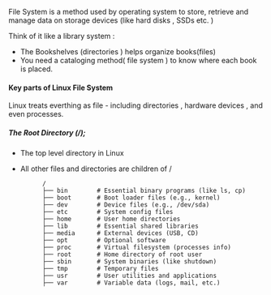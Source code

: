 
File System is a method used by operating system to store, retrieve and manage data on storage devices (like hard disks , SSDs etc. )

Think of it like a library system : 

*  The Bookshelves (directories ) helps organize books(files)
* You need a cataloging method( file system ) to know where each book is placed. 



#### Key parts of Linux File System

Linux treats everthing as file - including directories , hardware devices , and even processes. 

##### The Root Directory (/); 

*  The top level directory in Linux 
* All other files and directories are children of /

			/
			├── bin        # Essential binary programs (like ls, cp)
			├── boot       # Boot loader files (e.g., kernel)
			├── dev        # Device files (e.g., /dev/sda)
			├── etc        # System config files
			├── home       # User home directories
			├── lib        # Essential shared libraries
			├── media      # External devices (USB, CD)
			├── opt        # Optional software
			├── proc       # Virtual filesystem (processes info)
			├── root       # Home directory of root user
			├── sbin       # System binaries (like shutdown)
			├── tmp        # Temporary files
			├── usr        # User utilities and applications
			├── var        # Variable data (logs, mail, etc.)
